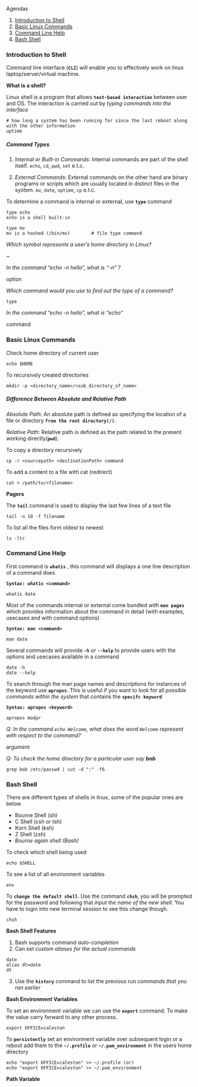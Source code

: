 Agendas

1. [Introduction to Shell](#introduction-to-shell)
2. [Basic Linux Commands](#basic-linux-commands)
3. [Command Line Help](#command-line-help)
4. [Bash Shell](#bash-shell)

### Introduction to Shell


Command line interface (**`CLI`**) will enable you to effectively work on linux laptop/server/virtual machine.


**What is a shell?**

Linux shell is a program that allows **`text-based interaction`** between user and OS. The interaction is carried out by _typing commands into the interface_


```
# how long a system has been running for since the last reboot along with the other information
uptime
```

#####  Command Types

1. _Internal or Built-in Commands_: Internal commands are part of the shell itself. `echo`, `cd`, `pwd`, `set` e.t.c.

2. _External Commands_: External commands on the other hand are binary programs or scripts which are usually located in distinct files in the system. `mv`, `date`, `uptime`, `cp` e.t.c.


To determine a command is internal or external, use **`type`** command

```
type echo
echo is a shell built-in 
```

```
type mv
mv is a hashed (/bin/mv)        # file type command
```
_Which symbol represents a user’s home directory in Linux?_

~

_In the command “echo -n hello”, what is “-n” ?_

option

_Which command would you use to find out the type of a command?_

`type`

_In the command “echo -n hello”, what is “echo”_

command


### Basic Linux Commands

Check home directory of current user 
```
echo $HOME
```

To recursively created directories

```
mkdir -p <directory_name>/<sub_directory_of_name>
```

##### Difference Between Absolute and Relative Path

_Absolute Path_: An absolute path is defined as specifying the location of a file or directory **`from the root directory(/)`**.

_Relative Path_: Relative path is defined as the path related to the present working directly(**`pwd`**).


To copy a directory recursively
```
cp -r <sourcepath> <destinationPath> command
```

To add a content to a file with cat (redirect)

```
cat > /path/to/<filename>
```

**Pagers**

The **`tail`** command is used to display the last few lines of a text file

```
tail -n 10 -f filename
```


To list all the files form oldest to newest

```
ls -ltr
```


### Command Line Help

First command is **`whatis`** , this command will displays a one line description of a command does

**`Syntax: whatis <command>`**
```
whatis date
```

Most of the commands internal or external come bundled with **`man pages`** which provides information about the command in detail (with examples, usecases and with command options)

**`Syntax: man <command>`**
```
man date
```
Several commands will provide **`-h`** or **`--help`** to provide users with the options and usecases available in a command
```
date -h
date --help
```

To search through the man page names and descriptions for instances of the keyword use **`apropos`**. This is useful if you want to look for all _possible commands within the system_ that contains the **`specifc keyword`**

**`Syntax: apropos <keyword>`**

```
apropos modpr
```

_Q: In the command `echo Welcome`, what does the word `Welcome` represent with respect to the command?_

argument

_Q: To check the home directory for a particular user say **bob**_

```
grep bob /etc/passwd | cut -d ":" -f6
```

### Bash Shell

There are different types of shells in linux, some of the popular ones are below

- Bourne Shell (sh)
- C Shell (csh or tsh)
- Korn Shell (ksh)
- Z Shell (zsh)
- _Bourne again shell (Bash)_


To check which shell being used

```
echo $SHELL
```
To see a list of all environment variables
```
env
```

To **`change the default shell`**. Use the command **`chsh`**, you will be prompted for the password and following that _input the name of the new shell_. You have to login into new terminal session to see this change though.
```
chsh
```

**Bash Shell Features**

1. Bash supports command _auto-completion_
2. Can set _custom aliases for the actual commands_

```
date
alias dt=date
dt
```

3. Use the **`history`** command to list the previous run _commands that you ran earlier_


**Bash Environment Variables**

To set an environment variable we can use the **`export`** command. To make the value carry forward to any other process.
```
export OFFICE=caleston
```

To **`persistently`** set an environment variable over subsequent login or a reboot add them to the **`~/.profile`** or **`~/.pam_environment`** in the users home directory

```
echo "export OFFICE=caleston" >> ~/.profile (or)
echo "export OFFICE=caleston" >> ~/.pam_environment
```


**Path Variable**